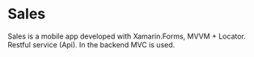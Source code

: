 # Sales
Sales is a mobile app developed with Xamarin.Forms, MVVM + Locator. Restful service (Api). In the backend MVC is used.
